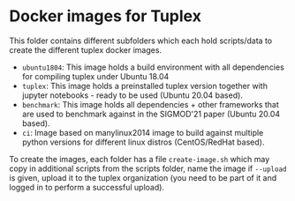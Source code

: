 # Docker images for Tuplex
This folder contains different subfolders which each hold scripts/data to create the different tuplex docker images.

- `ubuntu1804`: This image holds a build environment with all dependencies for compiling tuplex under Ubuntu 18.04
- `tuplex`: This image holds a preinstalled tuplex version together with jupyter notebooks - ready to be used (Ubuntu 20.04 based).
- `benchmark`: This image holds all dependencies + other frameworks that are used to benchmark against in the SIGMOD'21 paper (Ubuntu 20.04 based).
- `ci`: Image based on manylinux2014 image to build against multiple python versions for different linux distros (CentOS/RedHat based).

To create the images, each folder has a file `create-image.sh` which may copy in additional scripts from the scripts folder, name the image if `--upload` is given, upload it to the tuplex organization (you need to be part of it and logged in to perform a successful upload).
